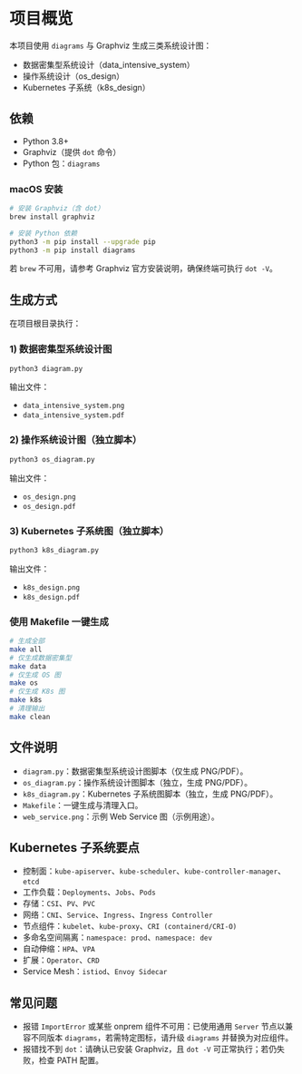 # 项目概览

本项目使用 `diagrams` 与 Graphviz 生成三类系统设计图：

- 数据密集型系统设计（data_intensive_system）
- 操作系统设计（os_design）
- Kubernetes 子系统（k8s_design）

## 依赖

- Python 3.8+
- Graphviz（提供 `dot` 命令）
- Python 包：`diagrams`

### macOS 安装

```bash
# 安装 Graphviz（含 dot）
brew install graphviz

# 安装 Python 依赖
python3 -m pip install --upgrade pip
python3 -m pip install diagrams
```

若 `brew` 不可用，请参考 Graphviz 官方安装说明，确保终端可执行 `dot -V`。

## 生成方式

在项目根目录执行：

### 1) 数据密集型系统设计图

```bash
python3 diagram.py
```

输出文件：

- `data_intensive_system.png`
- `data_intensive_system.pdf`

### 2) 操作系统设计图（独立脚本）

```bash
python3 os_diagram.py
```

输出文件：

- `os_design.png`
- `os_design.pdf`

### 3) Kubernetes 子系统图（独立脚本）

```bash
python3 k8s_diagram.py
```

输出文件：

- `k8s_design.png`
- `k8s_design.pdf`

### 使用 Makefile 一键生成

```bash
# 生成全部
make all
# 仅生成数据密集型
make data
# 仅生成 OS 图
make os
# 仅生成 K8s 图
make k8s
# 清理输出
make clean
```

## 文件说明

- `diagram.py`：数据密集型系统设计图脚本（仅生成 PNG/PDF）。
- `os_diagram.py`：操作系统设计图脚本（独立，生成 PNG/PDF）。
- `k8s_diagram.py`：Kubernetes 子系统图脚本（独立，生成 PNG/PDF）。
- `Makefile`：一键生成与清理入口。
- `web_service.png`：示例 Web Service 图（示例用途）。

## Kubernetes 子系统要点

- 控制面：`kube-apiserver`、`kube-scheduler`、`kube-controller-manager`、`etcd`
- 工作负载：`Deployments`、`Jobs`、`Pods`
- 存储：`CSI`、`PV`、`PVC`
- 网络：`CNI`、`Service`、`Ingress`、`Ingress Controller`
- 节点组件：`kubelet`、`kube-proxy`、`CRI (containerd/CRI-O)`
- 多命名空间隔离：`namespace: prod`、`namespace: dev`
- 自动伸缩：`HPA`、`VPA`
- 扩展：`Operator`、`CRD`
- Service Mesh：`istiod`、`Envoy Sidecar`

## 常见问题

- 报错 `ImportError` 或某些 onprem 组件不可用：已使用通用 `Server` 节点以兼容不同版本 `diagrams`，若需特定图标，请升级 `diagrams` 并替换为对应组件。
- 报错找不到 `dot`：请确认已安装 Graphviz，且 `dot -V` 可正常执行；若仍失败，检查 PATH 配置。
